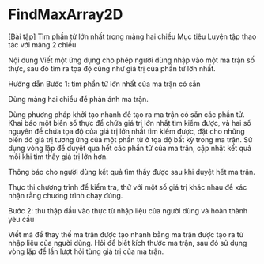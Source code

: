 # FindMaxArray2D

[Bài tập] Tìm phần tử lớn nhất trong mảng hai chiều
Mục tiêu
Luyện tập thao tác với mảng 2 chiều

Nội dung
Viết một ứng dụng cho phép người dùng nhập vào một ma trận số thực, sau đó tìm ra tọa độ cũng như giá trị của phần tử lớn nhất.

Hướng dẫn
Bước 1: tìm phần tử lớn nhất của ma trận có sẵn

Dùng mảng hai chiều để phản ánh ma trận.

Dùng phương pháp khởi tạo nhanh để tạo ra ma trận có sẵn các phần tử. Khai báo một biến số thực để chứa giá trị lớn nhất tìm kiếm được, và hai số nguyên để chứa tọa độ của giá trị lớn nhất tìm kiếm được, đặt cho những biến đó giá trị tương ứng của một phần tử ở tọa độ bất kỳ trong ma trận. Sử dụng vòng lặp để duyệt qua hết các phần tử của ma trận, cập nhật kết quả mỗi khi tìm thấy giá trị lớn hơn.

Thông báo cho người dùng kết quả tìm thấy được sau khi duyệt hết ma trận.

Thực thi chương trình để kiểm tra, thử với một số giá trị khác nhau để xác nhận rằng chương trình chạy đúng.

Bước 2: thu thập đầu vào thực từ nhập liệu của người dùng và hoàn thành yêu cầu

Viết mã để thay thế ma trận được tạo nhanh bằng ma trận được tạo ra từ nhập liệu của người dùng. Hỏi để biết kích thước ma trận, sau đó sử dụng vòng lặp để lần lượt hỏi từng giá trị của ma trận.
